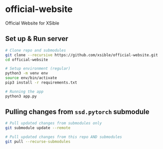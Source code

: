# official-website
Official Website for XSible

## Set up & Run server
```bash
# Clone repo and submodules
git clone --recursive https://github.com/xsible/official-website.git
cd official-website

# Setup environment (regular)
python3 -m venv env
source env/bin/activate
pip3 install -r requirements.txt

# Running the app
python3 app.py
```

## Pulling changes from `ssd.pytorch` submodule
```bash
# Pull updated changes from submodules only
git submodule update --remote

# Pull updated changes from this repo AND submodules
git pull --recurse-submodules
```